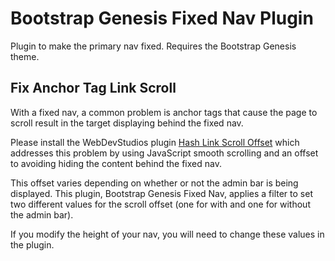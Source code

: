Bootstrap Genesis Fixed Nav Plugin
==================================

Plugin to make the primary nav fixed.  Requires the Bootstrap Genesis theme.

Fix Anchor Tag Link Scroll
--------------------------

With a fixed nav, a common problem is anchor tags that cause the page to
scroll result in the target displaying behind the fixed nav.

Please install the WebDevStudios plugin
[Hash Link Scroll Offset](https://github.com/WebDevStudios/Hash-Link-Scroll-Offset)
which addresses this problem by using JavaScript smooth scrolling and
an offset to avoiding hiding the content behind the fixed nav.

This offset varies depending on whether or not the admin bar is being displayed.
This plugin, Bootstrap Genesis Fixed Nav, applies a filter to set two different
values for the scroll offset (one for with and one for without the admin bar).

If you modify the height of your nav, you will need to change these values
in the plugin.
